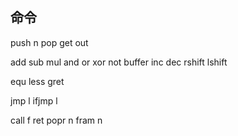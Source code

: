 
## 命令

push n
pop
get
out

add
sub
mul
and
or
xor
not
buffer
inc
dec
rshift
lshift

equ
less
gret

jmp l
ifjmp l

call f
ret
popr n
fram n